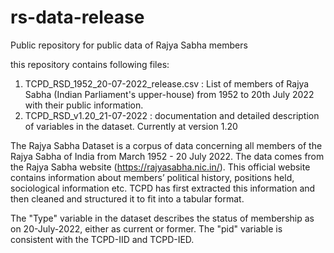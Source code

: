 # rs-data-release
Public repository for public data of Rajya Sabha members

this repository contains following files:
1. TCPD_RSD_1952_20-07-2022_release.csv : List of members of Rajya Sabha (Indian Parliament's upper-house) from 1952 to 20th July 2022 with their public information.
2. TCPD_RSD_v1.20_21-07-2022 : documentation and detailed description of variables in the dataset. Currently at version 1.20


The Rajya Sabha Dataset is a corpus of data concerning all members of the Rajya Sabha of India from March 1952 - 20 July 2022. The data comes from the Rajya Sabha website (https://rajyasabha.nic.in/). This official website contains information about members’ political history, positions held, sociological information etc. TCPD has first extracted this information and then cleaned and structured it to fit into a tabular format. 

The "Type" variable in the dataset describes the status of membership as on 20-July-2022, either as current or former.
The "pid" variable is consistent with the TCPD-IID and TCPD-IED.
